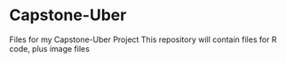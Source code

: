 # Capstone-Uber
Files for my Capstone-Uber Project
This repository will contain files for R code, plus image files
